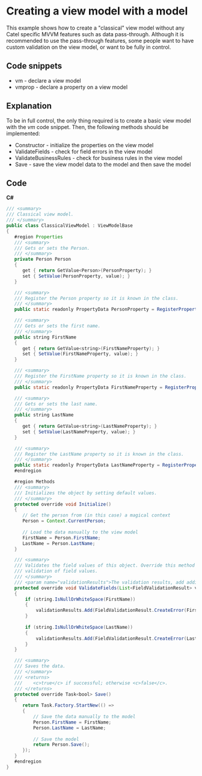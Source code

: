 # Creating a view model with a model

This example shows how to create a "classical" view model without any Catel specific MVVM features such as data pass-through. Although it is recommended to use the pass-through features, some people want to have custom validation on the view model, or want to be fully in control.

## Code snippets

-   vm - declare a view model
-   vmprop - declare a property on a view model

## Explanation

To be in full control, the only thing required is to create a basic view model with the *vm* code snippet. Then, the following methods should be implemented:

-   Constructor - initialize the properties on the view model
-   ValidateFields - check for field errors in the view model
-   ValidateBusinessRules - check for business rules in the view model
-   Save - save the view model data to the model and then save the model

## Code

**C\#**

``` {.java data-syntaxhighlighter-params="brush: java; gutter: false; theme: Confluence" data-theme="Confluence" style="brush: java; gutter: false; theme: Confluence"}
/// <summary>
/// Classical view model.
/// </summary>
public class ClassicalViewModel : ViewModelBase
{
   #region Properties
   /// <summary>
   /// Gets or sets the Person.
   /// </summary>
   private Person Person
   {
      get { return GetValue<Person>(PersonProperty); }
      set { SetValue(PersonProperty, value); }
   }

   /// <summary>
   /// Register the Person property so it is known in the class.
   /// </summary>
   public static readonly PropertyData PersonProperty = RegisterProperty("Person", typeof(Person));

   /// <summary>
   /// Gets or sets the first name.
   /// </summary>
   public string FirstName
   {
      get { return GetValue<string>(FirstNameProperty); }
      set { SetValue(FirstNameProperty, value); }
   }

   /// <summary>
   /// Register the FirstName property so it is known in the class.
   /// </summary>
   public static readonly PropertyData FirstNameProperty = RegisterProperty("FirstName", typeof(string));

   /// <summary>
   /// Gets or sets the last name.
   /// </summary>
   public string LastName
   {
      get { return GetValue<string>(LastNameProperty); }
      set { SetValue(LastNameProperty, value); }
   }

   /// <summary>
   /// Register the LastName property so it is known in the class.
   /// </summary>
   public static readonly PropertyData LastNameProperty = RegisterProperty("LastName", typeof(string));
   #endregion

   #region Methods
   /// <summary>
   /// Initializes the object by setting default values.
   /// </summary>   
   protected override void Initialize()
   {
      // Get the person from (in this case) a magical context
      Person = Context.CurrentPerson;
 
      // Load the data manually to the view model
      FirstName = Person.FirstName;
      LastName = Person.LastName;
   }

   /// <summary>
   /// Validates the field values of this object. Override this method to enable
   /// validation of field values.
   /// </summary>
   /// <param name="validationResults">The validation results, add additional results to this list.</param>
   protected override void ValidateFields(List<FieldValidationResult> validationResults)
   {
       if (string.IsNullOrWhiteSpace(FirstName))
       {
           validationResults.Add(FieldValidationResult.CreateError(FirstNameProperty, "First name is required"));
       }
 
       if (string.IsNullOrWhiteSpace(LastName))
       {
           validationResults.Add(FieldValidationResult.CreateError(LastNameProperty, "Last name is required"));
       }
   }

   /// <summary>
   /// Saves the data.
   /// </summary>
   /// <returns>
   ///    <c>true</c> if successful; otherwise <c>false</c>.
   /// </returns>   
   protected override Task<bool> Save()
   {
      return Task.Factory.StartNew(() =>
      {
          // Save the data manually to the model
          Person.FirstName = FirstName;
          Person.LastName = LastName;
 
          // Save the model
          return Person.Save();
      });
   }
   #endregion
}
```
